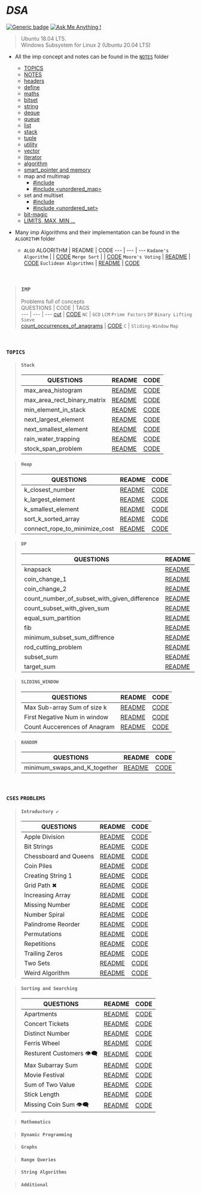 # _________________________DSA_________________________
[![Generic badge](https://img.shields.io/badge/language-c++-green.svg)](https://github.com/gaurav-chaurasia/)  [![Ask Me Anything !](https://img.shields.io/badge/Ask%20me-anything-1abc9c.svg)](https://gaurav-chaurasia.github.io/)   
> Ubuntu 18.04 LTS.  
> Windows Subsystem for Linux 2 (Ubuntu 20.04 LTS)

- All the imp concept and notes can be found in the [`NOTES`](NOTES/.NOTES.markdown) folder
    - [TOPICS](NOTES/.TOPICS.markdown)
    - [NOTES](NOTES/.NOTES.markdown)
    - [headers](NOTES/headers.md)
    - [define](NOTES/define.md)
    - [maths](NOTES/mathematics.md) 
    - [bitset](NOTES/bitset.md)
    - [string](NOTES/string.md)
    - [deque](NOTES/deque.md)
    - [queue](NOTES/queue.md)
    - [list](NOTES/list.md) 
    - [stack](NOTES/stack.md) 
    - [tuple](NOTES/tuple.md) 
    - [utility](NOTES/utility.md) 
    - [vector](NOTES/vector.md) 
    - [iterator](NOTES/iterator.md) 
    - [algorithm](NOTES/algorithm.md) 
    - [smart_pointer and memory](NOTES/smart_pointer.md) 
    - map and multimap
        - [#include <map>](NOTES/map.md)
        - [#include <unordered_map>](NOTES/map.md) 
    - set and multiset
        - [#include <set>](NOTES/set.md) 
        - [#include <unordered_set>](NOTES/set.md) 
    - [bit-magic](NOTES/bitmasking.md)
    - [LIMITS, MAX, MIN ...](NOTES/limit.md) 


- Many imp Algorithms and their implementation can be found in the `ALGORITHM` folder
     - `ALGO`
       ALGORITHM | README | CODE
       --- | --- | ---
       `Kadane's Algorithm` |  | [CODE](ALGORITHM/kadane’s_algorithm.cpp) 
       `Merge Sort` |  | [CODE](ALGORITHM/merge_sort.cpp)
       `Moore's Voting` | [README](ALGORITHM/docs/Moore's_Voting.md) |  [CODE](ALGORITHM/Moore's_Voting.cpp)
       `Euclidean Algorithms` | [README](ALGORITHM/docs/euclidean_algorithms.md) |  [CODE](ALGORITHM/euclidean_algorithms.cpp)


<br>  

> ### ``IMP``
> Problems full of concepts  
> QUESTIONS | CODE | TAGS  
>  --- | --- | ---
>  <a href="https://codeforces.com/contest/1516/problem/D">cut</a> | <a href="https://github.com/gaurav-chaurasia/DSA/blob/master/contest/codeforces/R%23720/d.cpp">CODE</a> `NC` | `GCD` `LCM` `Prime Factors` `DP` `Binary Lifting` `Sieve`   
>  <a href="https://practice.geeksforgeeks.org/problems/count-occurences-of-anagrams5839/1">count_occurrences_of_anagrams</a> | <a href="#">CODE</a> `C` | `Sliding-Window` `Map`   
>

<br>  

### `TOPICS`     
> #### ``Stack``
> QUESTIONS | README | CODE
>  --- | --- | ---
>  max_area_histogram | <a href="#">README</a> | <a href="topics/stack/max_area_histogram.cpp">CODE</a>
>  max_area_rect_binary_matrix | <a href="#">README</a> | <a href="topics/stack/max_area_rect_binary_matrix.cpp">CODE</a>
>  min_element_in_stack | <a href="#">README</a> | <a href="topics/stack/min_element_in_stack.cpp">CODE</a>
>  next_largest_element | <a href="#">README</a> | <a href="topics/stack/next_largest_element.cpp">CODE</a>  
>  next_smallest_element | <a href="#">README</a> | <a href="topics/stack/next_smallest_element.cpp">CODE</a>  
>  rain_water_trapping | <a href="#">README</a> | <a href="topics/stack/rain_water_trapping.cpp">CODE</a>  
>  stock_span_problem | <a href="#">README</a> | <a href="topics/stack/stock_span_problem.cpp">CODE</a>  


> #### ``Heap``
> QUESTIONS | README | CODE
>  --- | --- | ---
>  k_closest_number | <a href="#">README</a> | <a href="topics/heap/k_closest_number.cpp">CODE</a>  
>  k_largest_element | <a href="#">README</a> | <a href="topics/heap/k_largest_element.cpp">CODE</a>  
>  k_smallest_element | <a href="#">README</a> | <a href="topics/heap/k_smallest_element.cpp">CODE</a>  
>  sort_k_sorted_array | <a href="#">README</a> | <a href="topics/heap/sort_k_sorted_array.cpp">CODE</a>  
>  connect_rope_to_minimize_cost | <a href="#">README</a> | <a href="topics/heap/connect_rope_to_minimize_cost.cpp">CODE</a>  


> #### ``DP`` 
> QUESTIONS | README | CODE
>  --- | --- | ---
>  knapsack | <a href="#">README</a> | <a href="topics/dp/knapsack.cpp">CODE</a>  
>  coin_change_1 | <a href="#">README</a> | <a href="topics/dp/coin_change_1.cpp">CODE</a>  
>  coin_change_2 | <a href="#">README</a> | <a href="topics/dp/coin_change_2.cpp">CODE</a>  
>  count_number_of_subset_with_given_difference | <a href="#">README</a> | <a href="topics/dp/count_number_of_subset_with_given_difference.cpp">CODE</a>  
>  count_subset_with_given_sum | <a href="#">README</a> | <a href="topics/dp/count_subset_with_given_sum.cpp">CODE</a>  
>  equal_sum_partition | <a href="#">README</a> | <a href="topics/dp/equal_sum_partition.cpp">CODE</a>  
>  fib | <a href="#">README</a> | <a href="topics/dp/fib.cpp">CODE</a>  
>  minimum_subset_sum_diffrence | <a href="#">README</a> | <a href="topics/dp/minimum_subset_sum_diffrence.cpp">CODE</a>  
>  rod_cutting_problem | <a href="#">README</a> | <a href="topics/dp/rod_cutting_problem.cpp">CODE</a>  
>  subset_sum | <a href="#">README</a> | <a href="topics/dp/subset_sum.cpp">CODE</a>  
>  target_sum | <a href="#">README</a> | <a href="topics/dp/target_sum.cpp">CODE</a>  


> #### ``SLIDING_WINDOW`` 
> QUESTIONS | README | CODE
>  --- | --- | ---
>  Max Sub-array Sum of size k | <a href="">README</a> | <a href="">CODE</a>  
>  First Negative Num in window | <a href="">README</a> | <a href="">CODE</a>  
>  Count Auccerences of Anagram | <a href="">README</a> | <a href="">CODE</a>  


> #### ``RANDOM`` 
> QUESTIONS | README | CODE
>  --- | --- | ---
>  minimum_swaps_and_K_together | <a href="https://github.com/gaurav-chaurasia/DSA/blob/master/practice/doc/random/min_swap_k_together.md">README</a> | <a href="https://github.com/gaurav-chaurasia/DSA/blob/master/practice/random/min_swap_k_together.cpp">CODE</a>  



<br>  

### `CSES` `PROBLEMS`   
> #### ``Introductory ✔``
> QUESTIONS | README | CODE
>  --- | --- | ---
>  Apple Division | <a href="#">README</a> | <a href="#">CODE</a>
>  Bit Strings | <a href="#">README</a> | <a href="#">CODE</a>
>  Chessboard and Queens | <a href="#">README</a> | <a href="#">CODE</a>
>  Coin Piles | <a href="#">README</a> | <a href="#">CODE</a>  
>  Creating String 1 | <a href="#">README</a> | <a href="#">CODE</a>  
>  Grid Path ✖ | <a href="#">README</a> | <a href="#">CODE</a>  
>  Increasing Array | <a href="#">README</a> | <a href="#">CODE</a>  
>  Missing Number | <a href="#">README</a> | <a href="#">CODE</a>  
>  Number Spiral | <a href="#">README</a> | <a href="#">CODE</a>  
>  Palindrome Reorder | <a href="#">README</a> | <a href="#">CODE</a>  
>  Permutations | <a href="#">README</a> | <a href="#">CODE</a>  
>  Repetitions | <a href="#">README</a> | <a href="#">CODE</a>  
>  Trailing Zeros | <a href="#">README</a> | <a href="#">CODE</a>  
>  Two Sets | <a href="#">README</a> | <a href="#">CODE</a>  
>  Weird Algorithm | <a href="#">README</a> | <a href="#">CODE</a>  


> #### ``Sorting and Searching``
> QUESTIONS | README | CODE
>  --- | --- | ---
>  Apartments | <a href="#">README</a> | <a href="#">CODE</a>
>  Concert Tickets | <a href="#">README</a> | <a href="#">CODE</a>
>  Distinct Number | <a href="#">README</a> | <a href="#">CODE</a>
>  Ferris Wheel | <a href="#">README</a> | <a href="#">CODE</a>  
>  Resturent Customers 👁‍🗨 | <a href="#">README</a> | <a href="#">CODE</a>  
>  Max Subarray Sum | <a href="#">README</a> | <a href="#">CODE</a>  
>  Movie Festival | <a href="#">README</a> | <a href="#">CODE</a>  
>  Sum of Two Value | <a href="#">README</a> | <a href="#">CODE</a>  
>  Stick Length | <a href="#">README</a> | <a href="#">CODE</a>  
>  Missing Coin Sum 👁‍🗨 | <a href="#">README</a> | <a href="#">CODE</a>  


> #### ``Mathematics``
> 
> 


> #### ``Dynamic Programming``
> 
> 


> #### ``Graphs``
> 
> 


> #### ``Range Queries``
> 
> 


> #### ``String Algorithms``
> 
> 


> #### ``Additional``
> 
> 
